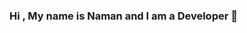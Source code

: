 ### Hi , My name is Naman and I am a Developer 👋

<!--
**namanrana16/namanrana16** is a ✨ _special_ ✨ repository because its `README.md` (this file) appears on your GitHub profile.

Here are some ideas to get you started:

- 🔭 I’m currently working on Android
- 🌱 I’m currently learning Jetpack Compose
- 👯 I’m looking to collaborate on Product Development
- 🤔 I’m looking for help with Compose
- 💬 Ask me about Tech
- 📫 How to reach me: Email:namanrana.nr@gmail.com
-->

